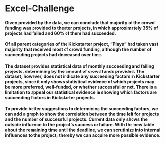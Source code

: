 # Excel-Challenge

#### Given provided by the data, we can conclude that majority of the crowd funding was provided to theater projects, in which approximately 35% of projects had failed and 60% of them had succeeded.
  
#### Of all parent categories of the Kickstarter project, “Plays” had taken vast majority that received most of crowd funding, although the number of succeeding projects had decreased over time.
  
#### The dataset provides statistical data of monthly succeeding and failing projects, determining by the amount of crowd funds provided. The dataset, however, does not indicate any succeeding factors in Kickstarter projects, since it only shows statistical evidence of which projects may be more preferred, well-funded, or whether successful or not. There is a limitation to appeal our statistical evidence in showing which factors are succeeding factors in Kickstarter projects.
	
#### To provide better suggestions to determining the succeeding factors, we can add a graph to show the correlation between the time left for projects and the number of successful projects. Current data only shows the outside influence to the project’s success or failure. With the new table about the remaining time until the deadline, we can scrutinize into internal influences to the project; thereby we can acquire more possible evidence.
